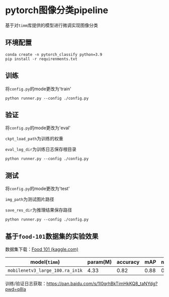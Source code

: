 # pytorch图像分类pipeline

基于对`timm`库提供的模型进行微调实现图像分类

## 环境配置

```
conda create -n pytorch_classify python=3.9
pip install -r requirenments.txt
```

## 训练

将`config.py`的mode更改为'train'

```
python runner.py --config ./config.py
```

## 验证

将`config.py`的mode更改为'eval'

`ckpt_load_path`为训练的权重

`eval_log_dir`为训练日志保存根目录

```
python runner.py --config ./config.py
```

## 测试

将`config.py`的mode更改为'test'

`img_path`为测试图片路径

`save_res_dir`为推理结果保存路径

```
python runner.py --config ./config.py
```

## 基于`food-101`数据集的实验效果

数据集下载：[Food 101 (kaggle.com)](https://www.kaggle.com/datasets/dansbecker/food-101)

| model(`timm`)                   | param(M) | accuracy | mAP  | mF1Score | Download                                                     |
| ------------------------------- | -------- | -------- | ---- | -------- | ------------------------------------------------------------ |
| `mobilenetv3_large_100.ra_in1k` | 4.33     | 0.82     | 0.88 | 0.83     | [best.pt](https://pan.baidu.com/s/12Qu4jZbMaR-E8DZoJR1mJQ?pwd=n73v) |

训练/验证日志获取：https://pan.baidu.com/s/1I0qrhBkTimHkKQ8_taNYdg?pwd=q8la 

